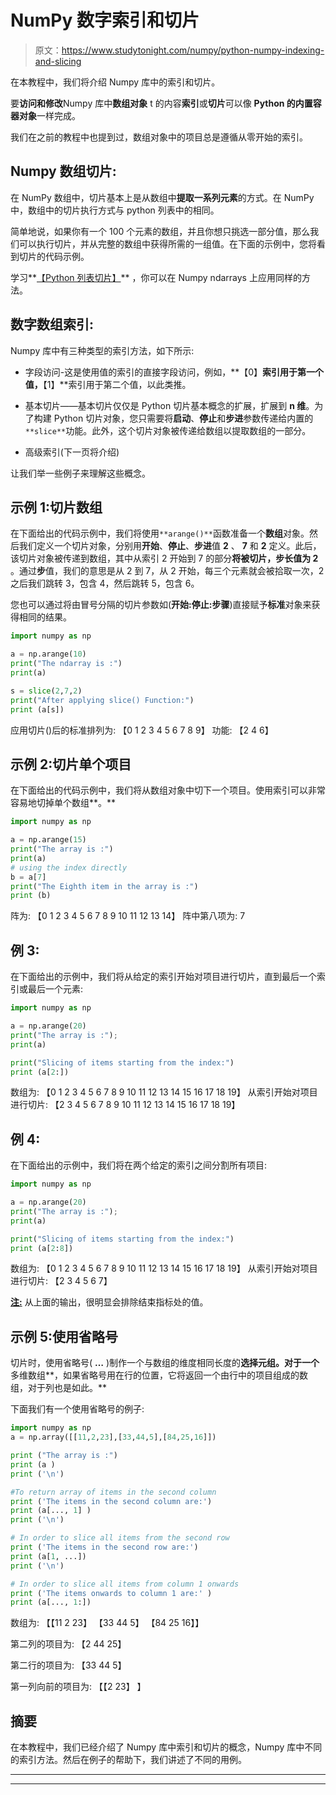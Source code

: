 # NumPy 数字索引和切片

> 原文：<https://www.studytonight.com/numpy/python-numpy-indexing-and-slicing>

在本教程中，我们将介绍 Numpy 库中的索引和切片。

要**访问和修改**Numpy 库中**数组对象** t 的内容**索引**或**切片**可以像 **Python 的内置容器对象**一样完成。

我们在之前的教程中也提到过，数组对象中的项目总是遵循从零开始的索引。

## **Numpy 数组切片:**

在 NumPy 数组中，切片基本上是从数组中**提取一系列元素**的方式。在 NumPy 中，数组中的切片执行方式与 python 列表中的相同。

简单地说，如果你有一个 100 个元素的数组，并且你想只挑选一部分值，那么我们可以执行切片，并从完整的数组中获得所需的一组值。在下面的示例中，您将看到切片的代码示例。

学习**[【Python 列表切片】](https://www.studytonight.com/post/list-slicing-in-python-with-examples)** ，你可以在 Numpy ndarrays 上应用同样的方法。

## 数字数组索引:

Numpy 库中有三种类型的索引方法，如下所示:

*   字段访问-这是使用值的索引的直接字段访问，例如，**【0】**索引用于第一个值，**【1】**索引用于第二个值，以此类推。

*   基本切片——基本切片仅仅是 Python 切片基本概念的扩展，扩展到 **n 维**。为了构建 Python 切片对象，您只需要将**启动**、**停止**和**步进**参数传递给内置的`**slice**`功能。此外，这个切片对象被传递给数组以提取数组的一部分。

*   高级索引(下一页将介绍)

让我们举一些例子来理解这些概念。

## 示例 1:切片数组

在下面给出的代码示例中，我们将使用`**arange()**`函数准备一个**数组**对象。然后我们定义一个切片对象，分别用**开始**、**停止**、**步进**值 **2** 、 **7** 和 **2** 定义。此后，该切片对象被传递到数组，其中从索引 2 开始到 7 的部分**将被切片，步长值为 2** 。通过**步**值，我们的意思是从 2 到 7，从 2 开始，每三个元素就会被拾取一次，2 之后我们跳转 3，包含 4，然后跳转 5，包含 6。

您也可以通过将由冒号分隔的切片参数如(**开始:停止:步骤**)直接赋予**标准**对象来获得相同的结果。

```py
import numpy as np 

a = np.arange(10) 
print("The ndarray is :")
print(a)

s = slice(2,7,2) 
print("After applying slice() Function:")
print (a[s])
```

应用切片()后的标准排列为:
【0 1 2 3 4 5 6 7 8 9】
功能:
【2 4 6】

## 示例 2:切片单个项目

在下面给出的代码示例中，我们将从数组对象中切下一个项目。使用索引可以非常容易地切掉单个数组**。**

```py
import numpy as np 

a = np.arange(15)
print("The array is :")
print(a)
# using the index directly
b = a[7] 
print("The Eighth item in the array is :")
print (b)
```

阵为:
【0 1 2 3 4 5 6 7 8 9 10 11 12 13 14】
阵中第八项为:
7

## 例 3:

在下面给出的示例中，我们将从给定的索引开始对项目进行切片，直到最后一个索引或最后一个元素:

```py
import numpy as np

a = np.arange(20) 
print("The array is :");
print(a)

print("Slicing of items starting from the index:")
print (a[2:])
```

数组为:
【0 1 2 3 4 5 6 7 8 9 10 11 12 13 14 15 16 17 18 19】
从索引开始对项目进行切片:
【2 3 4 5 6 7 8 9 10 11 12 13 14 15 16 17 18 19】

## 例 4:

在下面给出的示例中，我们将在两个给定的索引之间分割所有项目:

```py
import numpy as np

a = np.arange(20) 
print("The array is :");
print(a)

print("Slicing of items starting from the index:")
print (a[2:8])
```

数组为:
【0 1 2 3 4 5 6 7 8 9 10 11 12 13 14 15 16 17 18 19】
从索引开始对项目进行切片:
【2 3 4 5 6 7】

<u>**注:**</u> 从上面的输出，很明显会排除结束指标处的值。

## 示例 5:使用省略号

切片时，使用省略号( **…** )制作一个与数组的维度相同长度的**选择元组。对于一个**多维数组**，如果省略号用在行的位置，它将返回一个由行中的项目组成的数组，对于列也是如此。**

下面我们有一个使用省略号的例子:

```py
import numpy as np 
a = np.array([[11,2,23],[33,44,5],[84,25,16]]) 

print ("The array is :") 
print (a )
print ('\n')

#To return array of items in the second column 
print ('The items in the second column are:')  
print (a[..., 1] )
print ('\n')

# In order to slice all items from the second row 
print ('The items in the second row are:') 
print (a[1, ...])
print ('\n') 

# In order to slice all items from column 1 onwards 
print ('The items onwards to column 1 are:' )
print (a[..., 1:])
```

数组为:
【【11 2 23】
【33 44 5】
【84 25 16】】

第二列的项目为:
【2 44 25】

第二行的项目为:
【33 44 5】

第一列向前的项目为:
【【2 23】
】

## 摘要

在本教程中，我们已经介绍了 Numpy 库中索引和切片的概念，Numpy 库中不同的索引方法。然后在例子的帮助下，我们讲述了不同的用例。

* * *

* * *